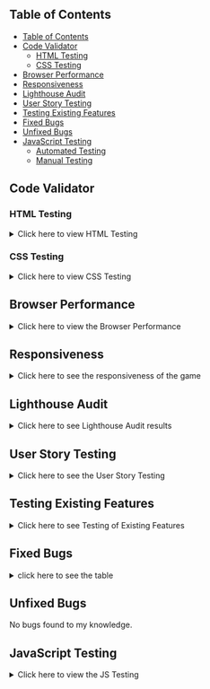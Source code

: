 ## Table of Contents
- [Table of Contents](#table-of-contents)
- [Code Validator](#code-validator)
  - [HTML Testing](#html-testing)
  - [CSS Testing](#css-testing)
- [Browser Performance](#browser-performance)
- [Responsiveness](#responsiveness)
- [Lighthouse Audit](#lighthouse-audit)
- [User Story Testing](#user-story-testing)
- [Testing Existing Features](#testing-existing-features)
- [Fixed Bugs](#fixed-bugs)
- [Unfixed Bugs](#unfixed-bugs)
- [JavaScript Testing](#javascript-testing)
  - [Automated Testing](#automated-testing)
  - [Manual Testing](#manual-testing)

## Code Validator
### HTML Testing
<details>
<summary>Click here to view HTML Testing</summary>

| Page | Errors                                                     | Changes Made                                             |
| ---- | ---------------------------------------------------------- | -------------------------------------------------------- |
| HTML | ![Before](assets/images/testing/validator/html-before.png) | ![After](assets/images/testing/validator/html-after.png) |
</details>

### CSS Testing
<details>
<summary>Click here to view CSS Testing</summary>

| Page | Errors                                                    | Changes Made                                            |
| ---- | --------------------------------------------------------- | ------------------------------------------------------- |
| CSS  | ![Before](assets/images/testing/validator/css-before.png) | ![After](assets/images/testing/validator/css-after.png) |
</details>

## Browser Performance
<details>
<summary>Click here to view the Browser Performance</summary>

| Browser         | Screenshots                                                   |
| --------------- | ------------------------------------------------------------- |
| Google Chrome   | ![Google Chrome](assets/images/testing/browser/chrome.png)    |
| Mozilla Firefox | ![Mozilla Firefox](assets/images/testing/browser/firefox.png) |
| Brave           | ![Brave](assets/images/testing/browser/brave.png)             |
| Microsoft Edge  | ![Microsoft Edge](assets/images/testing/browser/ms.png)       |
</details>

## Responsiveness
<details>
<summary>Click here to see the responsiveness of the game</summary>

| Device | Screenshot                                                            |
| ------ | --------------------------------------------------------------------- |
| Mobile | ![Mobile Screenshot](assets/images/testing/responsiveness/mobile.png) |
| Tablet | ![Tablet Screenshot](assets/images/testing/responsiveness/tablet.png) |
| Laptop | ![Laptop Screenshot](assets/images/testing/responsiveness/laptop.png) |
</details>

## Lighthouse Audit
<details>
<summary>Click here to see Lighthouse Audit results</summary>

| Device  | Screenshot                                                                | Changes Made    |
| ------- | ------------------------------------------------------------------------- | --------------- |
| Desktop | ![Desktop Audit](assets/images/testing/lighthouse/lighthouse-desktop.png) | No changes made |
| Mobile  | ![Mobile Audit](assets/images/testing/lighthouse/lighthouse-mobile.png)   | No changes made |
</details>

## User Story Testing
<details>
<summary>Click here to see the User Story Testing</summary>

| **User Story**                                                                           | **Testing**                                                                                   | **Screenshot**                                                                             |
| ---------------------------------------------------------------------------------------- | --------------------------------------------------------------------------------------------- | ------------------------------------------------------------------------------------------ |
| As a new user, I would like to see a clear word so I know what the game is.              | Click "Start Game" and check if a scrambled word appears on screen.                           | ![Scrambled Word](assets/images/testing/user-story-testing/scrambled-word.png)             |
| As a new user, I would like to see a Start Game button so I can begin playing easily.    | Confirm the Start Game button is visible and clickable when the game loads.                   | ![Start Button](assets/images/testing/user-story-testing/start-button.png)                 |
| As a new user, I would like to see an Instructions button to understand how to play.     | Click the Instructions button and confirm that clear guidance appears.                        | ![Instructions](assets/images/testing/user-story-testing/testing-instructions.png)         |
| As a new user, I would like to see a timer.                                              | Start a game and confirm the timer appears and begins counting down.                          | ![Timer](assets/images/testing/user-story-testing/testing-timer.png)                       |
| As a new user, I would like to see a hint button to help me if I get stuck.              | Press the Hint button and check that it reveals one random unrevealed letter.                 | ![Hint Button](assets/images/testing/user-story-testing/testing-hint-one.png)              |
| As a new user, I would like to see a restart button in case I want to play again.        | Complete the game and press Restart to ensure it resets everything.                           | ![Restart Button](assets/images/testing/user-story-testing/testing-restart-button.png)     |
| As an existing user, I would like hints that help without giving too much away.          | Use the Hint button multiple times to check that only three letters are revealed per use.     | ![Hint Result](assets/images/testing/user-story-testing/testing-three-hints.png)           |
| As an existing user, I would like to enjoy the challenge and improve my guessing skills. | Check that the game provides different scrambled words each round to encourage replayability. | ![Challenging Word](assets/images/testing/user-story-testing/testing-challenging-word.png) |
</details>

## Testing Existing Features
<details>
<summary>Click here to see Testing of Existing Features</summary>

| **Feature**                | **What Was Tested**                                                                                                          | **Screenshot**                                                           |
| -------------------------- | ---------------------------------------------------------------------------------------------------------------------------- | ------------------------------------------------------------------------ |
| **How to Play Button**     | I clicked the "How to Play" button to check that the instructions appeared clearly.                                          | ![Instructions](assets/images/testing/existing-feature/instructions.png) |
| **Start Game Button**      | I clicked the Start Game button and confirmed that a scrambled word appears when the game begins.                            | ![Start Button](assets/images/testing/existing-feature/start-button.png) |
| **Restart Button**         | I clicked the Restart button to confirm it resets the game to the beginning.                                                 | ![Restart](assets/images/testing/existing-feature/restart.png)           |
| **Submit Button**          | I typed in a word and clicked Submit to check that the game accepts and checks the answer correctly.                         | ![Submit](assets/images/testing/existing-feature/submit.png)             |
| **Three Letters Per Word** | I used the Hint button up to three times during one word to confirm it shows one unrevealed letter each time (max of three). | ![Three Hints](assets/images/testing/existing-feature/three-hints.png)   |
</details>

## Fixed Bugs  

<details> <summary> click here to see the table </summary>

| What was going wrong                                             | What I changed to fix it                                                                                                                                                                   | Screenshot                                                             |
| ---------------------------------------------------------------- | ------------------------------------------------------------------------------------------------------------------------------------------------------------------------------------------ | ---------------------------------------------------------------------- |
| **The game wouldn't load properly**                              | I removed the `<main>` tags because they were stopping the game from appearing and running as expected.                                                                                    | ![Game Not Starting](assets/images/testing/bugs/game-not-starting.png) |
| **The "How to Play" button wasn’t showing**                      | I had accidentally used the same ID for both the button and the instructions section. I gave the button a different ID (`instructions-btn`) to fix it.                                     | ![Button Missing](assets/images/testing/bugs/button-not-showing.png)   |
| **Correct answers were marked wrong because of capital letters** | I made the scrambled word show a capital letter to look nicer, but the game now ignores uppercase or lowercase when checking answers — so players won’t get annoyed by typing caps or not. | ![Case Sensitivity](assets/images/testing/bugs/capital-letter.png)     |

</details>

## Unfixed Bugs
No bugs found to my knowledge.

## JavaScript Testing
<details> 
<summary> Click here to view the JS Testing</summary>

### Automated Testing
No automated testing tools like Jest or Cypress were used. However, basic code quality checks were carried out using JSLint, which identified minor syntax issues. These were fixed to keep the code clean and readable.

### Manual Testing
All core JavaScript features were tested manually in the browser console to ensure they worked correctly.

| **JavaScript Testing**                                           | **Screenshots**                                |
| ---------------------------------------------------------------- | ---------------------------------------------- |
| Tested game functions: guessing, hints, timer, and word scramble | ![JS Testing](assets/images/testing/js/js.png) |

</details>
